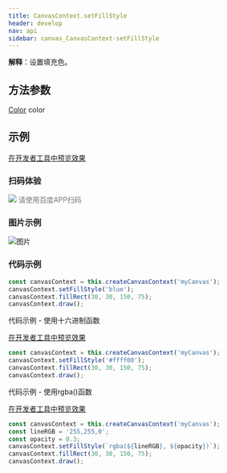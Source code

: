 ```yaml
---
title: CanvasContext.setFillStyle
header: develop
nav: api
sidebar: canvas_CanvasContext-setFillStyle
---
```

 

**解释**：设置填充色。

 
## 方法参数

 [Color](/develop/api/canvas_color/) color
## 示例

<a href="swanide://fragment/130dc92945ea6869f8d81213f6e780e71573717221468" title="在开发者工具中预览效果" target="_self">在开发者工具中预览效果</a>
 
 
### 扫码体验

<div class='scan-code-container'>
    <img src="https://b.bdstatic.com/miniapp/assets/images/doc_demo/pages_createCanvasContext.png" class="demo-qrcode-image" />
    <font color=#777 12px>请使用百度APP扫码</font>
</div>

###  图片示例  
![图片](../../../../img/api/canvas/setFillStyle.png)

### 代码示例 


```js
const canvasContext = this.createCanvasContext('myCanvas');
canvasContext.setFillStyle('blue');
canvasContext.fillRect(30, 30, 150, 75);
canvasContext.draw();
```

 代码示例 - 使用十六进制函数 

<a href="swanide://fragment/bb52dcf222fe5df30affb383be4929521576350576252" title="在开发者工具中预览效果" target="_self">在开发者工具中预览效果</a>

```js
const canvasContext = this.createCanvasContext('myCanvas');
canvasContext.setFillStyle('#ffff00');
canvasContext.fillRect(30, 30, 150, 75);
canvasContext.draw();
```

 代码示例 - 使用rgba()函数 

<a href="swanide://fragment/91a77100a84ba784a001322bcfceebd31576350857189" title="在开发者工具中预览效果" target="_self">在开发者工具中预览效果</a>

```js
const canvasContext = this.createCanvasContext('myCanvas');
const lineRGB = '255,255,0';
const opacity = 0.3;
canvasContext.setFillStyle(`rgba(${lineRGB}, ${opacity})`);
canvasContext.fillRect(30, 30, 150, 75);
canvasContext.draw();
```


